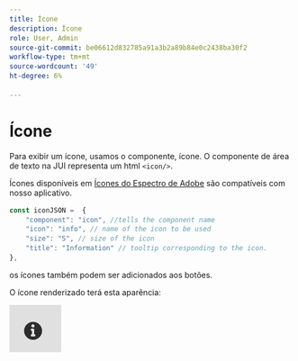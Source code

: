 ```yaml
---
title: Ícone
description: Ícone
role: User, Admin
source-git-commit: be06612d832785a91a3b2a89b84e0c2438ba30f2
workflow-type: tm+mt
source-wordcount: '49'
ht-degree: 6%

---
```


# Ícone

Para exibir um ícone, usamos o componente, ícone.
O componente de área de texto na JUI representa um html `<icon/>`.

Ícones disponíveis em [Ícones do Espectro de Adobe](https://spectrum.adobe.com/page/icons/) são compatíveis com nosso aplicativo.

```js title="icon.js"
const iconJSON =  {
    "component": "icon", //tells the component name
    "icon": "info", // name of the icon to be used
    "size": "S", // size of the icon
    "title": "Information" // tooltip corresponding to the icon.
},
```

os ícones também podem ser adicionados aos botões.

O ícone renderizado terá esta aparência:

![ícone](./imgs/info_icon.png "Ícone")
